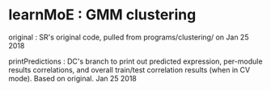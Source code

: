 # learnMoE : GMM clustering
original : SR's original code, pulled from programs/clustering/ on Jan 25 2018

printPredictions : DC's branch to print out predicted expression, per-module results correlations, and overall train/test correlation results (when in CV mode). Based on original. Jan 25 2018
